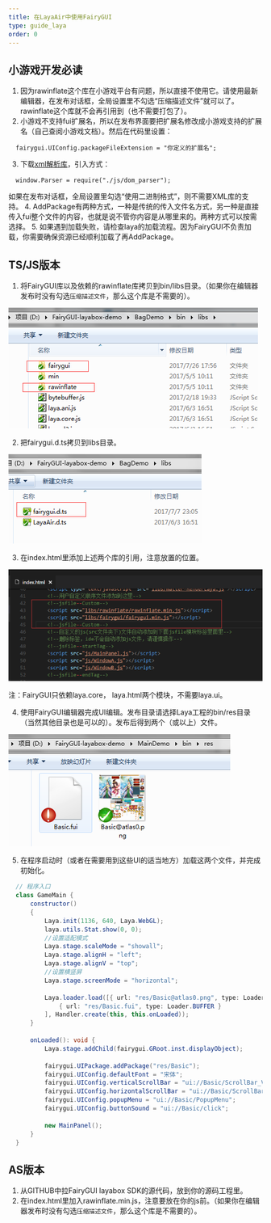 ```yaml
---
title: 在LayaAir中使用FairyGUI
type: guide_laya
order: 0
---
```


## 小游戏开发必读

1. 因为rawinflate这个库在小游戏平台有问题，所以直接不使用它。请使用最新编辑器，在发布对话框，全局设置里不勾选“压缩描述文件”就可以了。rawinflate这个库就不会再引用到（也不需要打包了）。
2. 小游戏不支持fui扩展名，所以在发布界面要把扩展名修改成小游戏支持的扩展名（自己查阅小游戏文档）。然后在代码里设置：
  ```
    fairygui.UIConfig.packageFileExtension = "你定义的扩展名";
  ```
3. 下载[xml解析库](http://fairygui.oss-cn-shenzhen.aliyuncs.com/js.rar)，引入方式：
  ```
    window.Parser = require("./js/dom_parser");
  ```
  如果在发布对话框，全局设置里勾选“使用二进制格式”，则不需要XML库的支持。
4. AddPackage有两种方式，一种是传统的传入文件名方式，另一种是直接传入fui整个文件的内容，也就是说不管你内容是从哪里来的。两种方式可以按需选择。
5. 如果遇到加载失败，请检查laya的加载流程。因为FairyGUI不负责加载，你需要确保资源已经顺利加载了再AddPackage。

## TS/JS版本

1. 将FairyGUI库以及依赖的rawinflate库拷贝到bin/libs目录。（如果你在编辑器发布时没有勾选`压缩描述文件`，那么这个库是不需要的）。

  ![](../../images/20170809155135.png)

2. 把fairygui.d.ts拷贝到libs目录。

  ![](../../images/20170809155742.png)

3. 在index.html里添加上述两个库的引用，注意放置的位置。

  ![](../../images/20170809160052.png)

  注：FairyGUI只依赖laya.core， laya.html两个模块，不需要laya.ui。

4. 使用FairyGUI编辑器完成UI编辑。发布目录请选择Laya工程的bin/res目录（当然其他目录也是可以的）。发布后得到两个（或以上）文件。

  ![](../../images/20170809160159.png)

5. 在程序启动时（或者在需要用到这些UI的适当地方）加载这两个文件，并完成初始化。

  ```csharp
    // 程序入口
    class GameMain {
        constructor()
        {
            Laya.init(1136, 640, Laya.WebGL);
            laya.utils.Stat.show(0, 0);
            //设置适配模式
            Laya.stage.scaleMode = "showall";
            Laya.stage.alignH = "left";
            Laya.stage.alignV = "top";
            //设置横竖屏
            Laya.stage.screenMode = "horizontal";
            
            Laya.loader.load([{ url: "res/Basic@atlas0.png", type: Loader.IMAGE },
                { url: "res/Basic.fui", type: Loader.BUFFER }
            ], Handler.create(this, this.onLoaded));
        }
       
        onLoaded(): void {
            Laya.stage.addChild(fairygui.GRoot.inst.displayObject);
            
            fairygui.UIPackage.addPackage("res/Basic");
            fairygui.UIConfig.defaultFont = "宋体";
            fairygui.UIConfig.verticalScrollBar = "ui://Basic/ScrollBar_VT";
            fairygui.UIConfig.horizontalScrollBar = "ui://Basic/ScrollBar_HZ";
            fairygui.UIConfig.popupMenu = "ui://Basic/PopupMenu";
            fairygui.UIConfig.buttonSound = "ui://Basic/click";
            
            new MainPanel();
        }
    }
  ```

## AS版本

1. 从GITHUB中拉FairyGUI layabox SDK的源代码，放到你的源码工程里。
2. 在index.html里加入rawinflate.min.js，注意要放在你的js前。（如果你在编辑器发布时没有勾选`压缩描述文件`，那么这个库是不需要的）。